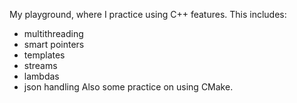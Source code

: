 My playground, where I practice using C++ features. This includes:
 - multithreading
 - smart pointers
 - templates
 - streams
 - lambdas
 - json handling
Also some practice on using CMake.